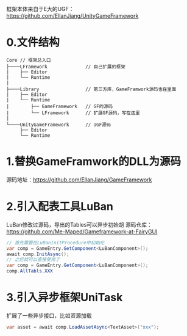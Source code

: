 框架本体来自于E大的UGF：https://github.com/EllanJiang/UnityGameFramework

# 0.文件结构
```
Core // 框架总入口
├────LFramework              // 自己扩展的框架
|    ├── Editor            
|    └── Runtime
|          
├────Library                 // 第三方库，GameFramwork源码也在里面
|    ├── Editor      
|    └── Runtime
|        ├── GameFramework   // GF的源码
|        └── LFramework      // 扩展GF源码，写在这里
|      
└────UnityGameFramework      // UGF源码
     ├── Editor      
     └── Runtime       
```

# 1.替换GameFramwork的DLL为源码
源码地址：https://github.com/EllanJiang/GameFramework

# 2.引入配表工具LuBan
LuBan修改过源码，导出的Tables可以异步初始胡
源码仓库：https://github.com/Me-Maped/Gameframework-at-FairyGUI
```c#
// 首先需要在LuBanInitProcedure中初始化
var comp = GameEntry.GetComponent<LuBanComponent>();
await comp.InitAsync();
// 之后就可以直接使用了
var comp = GameEntry.GetComponent<LuBanComponent>();
comp.AllTabls.XXX
```

# 3.引入异步框架UniTask
扩展了一些异步接口，比如资源加载
```c#
var asset = await comp.LoadAssetAsync<TextAsset>("xxx");
```
